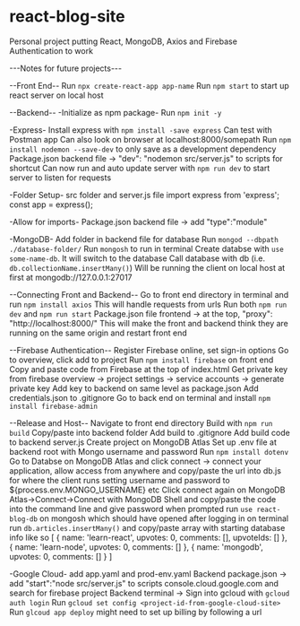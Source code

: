 # react-blog-site

Personal project putting React, MongoDB, Axios and Firebase Authentication to work

---Notes for future projects---

--Front End--
Run `npx create-react-app app-name`
Run `npm start` to start up react server on local host

--Backend--
-Initialize as npm package-
Run `npm init -y`

-Express-
Install express with `npm install -save express`
Can test with Postman app
Can also look on browser at localhost:8000/somepath
Run `npm install nodemon --save-dev` to only save as a development dependency
Package.json backend file -> "dev": "nodemon src/server.js" to scripts for shortcut
Can now run and auto update server with `npm run dev` to start server to listen for requests

-Folder Setup-
src folder and server.js file
import express from 'express';
const app = express();

-Allow for imports-
Package.json backend file -> add "type":"module"

-MongoDB-
Add folder in backend file for database
Run `mongod --dbpath ./database-folder/`
Run `mongosh` to run in terminal
Create databse with `use some-name-db`. It will switch to the database
Call database with db (i.e. `db.collectionName.insertMany()`)
Will be running the client on local host at first at mongodb://127.0.0.1:27017

--Connecting Front and Backend--
Go to front end directory in terminal and run `npm install axios`
This will handle requests from urls
Run both `npm run dev` and `npm run start`
Package.json file frontend -> at the top, "proxy": "http://localhost:8000/"
This will make the front and backend think they are running on the same origin and restart front end

--Firebase Authentication--
Register Firebase online, set sign-in options
Go to overview, click add to project
Run `npm install firebase` on front end
Copy and paste code from Firebase at the top of index.html
Get private key from firebase overview -> project settings -> service accounts -> generate private key
Add key to backend on same level as package.json
Add credentials.json to .gitignore
Go to back end on terminal and install `npm install firebase-admin`

--Release and Host--
Navigate to front end directory
Build with `npm run build`
Copy/paste into backend folder
Add build to .gitignore
Add build code to backend server.js
Create project on MongoDB Atlas
Set up .env file at backend root with Mongo username and password
Run `npm install dotenv`
Go to Databse on MongoDB Atlas and click connect -> connect your application, allow access from anywhere and copy/paste the url into db.js for where the client runs setting username and password to ${process.env.MONGO_USERNAME} etc
Click connect again on MongoDB Atlas->Connect->Connect with MongoDB Shell and copy/paste the code into the command line and give password when prompted
run `use react-blog-db` on mongosh which should have opened after logging in on terminal
run `db.articles.insertMany()` and copy/paste array with starting database info like so
[
{
name: 'learn-react',
upvotes: 0,
comments: [],
upvoteIds: []
},
{
name: 'learn-node',
upvotes: 0,
comments: []
},
{
name: 'mongodb',
upvotes: 0,
comments: []
}
]

-Google Cloud-
add app.yaml and prod-env.yaml
Backend package.json -> add "start":"node src/server.js" to scripts
console.cloud.google.com and search for firebase project
Backend terminal -> Sign into gcloud with `gcloud auth login`
Run `gcloud set config <project-id-from-google-cloud-site>`
Run `glcoud app deploy` might need to set up billing by following a url
